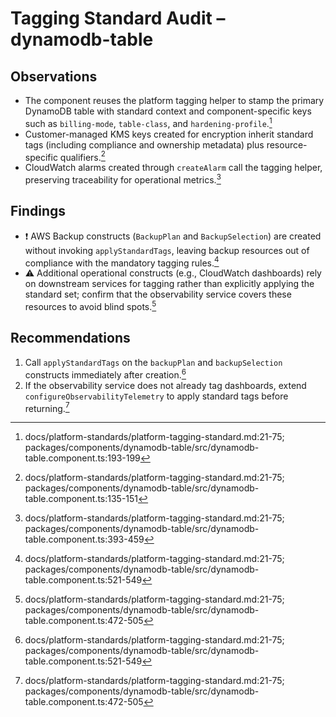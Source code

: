 # Tagging Standard Audit – dynamodb-table

## Observations
- The component reuses the platform tagging helper to stamp the primary DynamoDB table with standard context and component-specific keys such as `billing-mode`, `table-class`, and `hardening-profile`.[^tag-table]
- Customer-managed KMS keys created for encryption inherit standard tags (including compliance and ownership metadata) plus resource-specific qualifiers.[^tag-kms]
- CloudWatch alarms created through `createAlarm` call the tagging helper, preserving traceability for operational metrics.[^tag-alarms]

## Findings
- ❗ AWS Backup constructs (`BackupPlan` and `BackupSelection`) are created without invoking `applyStandardTags`, leaving backup resources out of compliance with the mandatory tagging rules.[^tag-missing]
- ⚠️ Additional operational constructs (e.g., CloudWatch dashboards) rely on downstream services for tagging rather than explicitly applying the standard set; confirm that the observability service covers these resources to avoid blind spots.[^tag-dashboard]

## Recommendations
1. Call `applyStandardTags` on the `backupPlan` and `backupSelection` constructs immediately after creation.[^tag-missing]
2. If the observability service does not already tag dashboards, extend `configureObservabilityTelemetry` to apply standard tags before returning.[^tag-dashboard]

[^tag-table]: docs/platform-standards/platform-tagging-standard.md:21-75; packages/components/dynamodb-table/src/dynamodb-table.component.ts:193-199
[^tag-kms]: docs/platform-standards/platform-tagging-standard.md:21-75; packages/components/dynamodb-table/src/dynamodb-table.component.ts:135-151
[^tag-alarms]: docs/platform-standards/platform-tagging-standard.md:21-75; packages/components/dynamodb-table/src/dynamodb-table.component.ts:393-459
[^tag-missing]: docs/platform-standards/platform-tagging-standard.md:21-75; packages/components/dynamodb-table/src/dynamodb-table.component.ts:521-549
[^tag-dashboard]: docs/platform-standards/platform-tagging-standard.md:21-75; packages/components/dynamodb-table/src/dynamodb-table.component.ts:472-505
